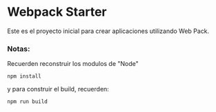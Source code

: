 
# Webpack Starter

Este es el proyecto inicial para crear aplicaciones utilizando Web Pack.

### Notas:
Recuerden reconstruir los modulos de "Node"

```
npm install
```

y para construir el build, recuerden:

```
npm run build
```